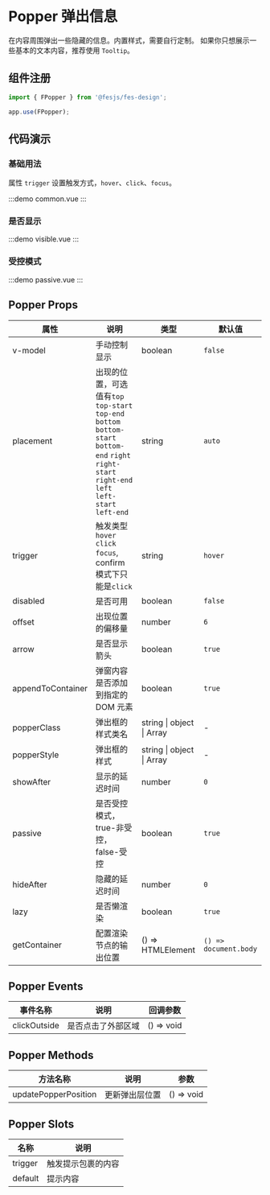 # Popper 弹出信息

在内容周围弹出一些隐藏的信息。内置样式，需要自行定制。
如果你只想展示一些基本的文本内容，推荐使用 `Tooltip`。

## 组件注册

```js
import { FPopper } from '@fesjs/fes-design';

app.use(FPopper);
```

## 代码演示

### 基础用法

属性 `trigger` 设置触发方式，`hover`、`click`、`focus`。

:::demo
common.vue
:::

### 是否显示

:::demo
visible.vue
:::

### 受控模式

:::demo
passive.vue
:::

## Popper Props

| 属性              | 说明                                                                                                                                                  | 类型                      | 默认值                |
| ----------------- | ----------------------------------------------------------------------------------------------------------------------------------------------------- | ------------------------- | --------------------- |
| v-model           | 手动控制显示                                                                                                                                          | boolean                   | `false`               |
| placement         | 出现的位置，可选值有`top` `top-start` `top-end` `bottom` `bottom-start` `bottom-end` `right` `right-start` `right-end` `left` `left-start` `left-end` | string                    | `auto`                |
| trigger           | 触发类型`hover` `click` `focus`, confirm 模式下只能是`click`                                                                                          | string                    | `hover`               |
| disabled          | 是否可用                                                                                                                                              | boolean                   | `false`               |
| offset            | 出现位置的偏移量                                                                                                                                      | number                    | `6`                   |
| arrow             | 是否显示箭头                                                                                                                                          | boolean                   | `true`                |
| appendToContainer | 弹窗内容是否添加到指定的 DOM 元素                                                                                                                     | boolean                   | `true`                |
| popperClass       | 弹出框的样式类名                                                                                                                                      | string \| object \| Array | -                     |
| popperStyle       | 弹出框的样式                                                                                                                                          | string \| object \| Array                    | -                     |
| showAfter         | 显示的延迟时间                                                                                                                                        | number                    | `0`                   |
| passive           | 是否受控模式，true-非受控，false-受控                                                                                                                 | boolean                   | `true`                |
| hideAfter         | 隐藏的延迟时间                                                                                                                                        | number                    | `0`                   |
| lazy              | 是否懒渲染                                                                                                                                            | boolean                   | `true`                |
| getContainer      | 配置渲染节点的输出位置                                                                                                                                | () => HTMLElement         | `() => document.body` |

## Popper Events

| 事件名称     | 说明               | 回调参数   |
| ------------ | ------------------ | ---------- |
| clickOutside | 是否点击了外部区域 | () => void |

## Popper Methods

| 方法名称   | 说明       | 参数    |
| ---------- | ---------- | ------- |
| updatePopperPosition | 更新弹出层位置 | () => void |

## Popper Slots

| 名称    | 说明               |
| ------- | ------------------ |
| trigger | 触发提示包裹的内容 |
| default | 提示内容           |
